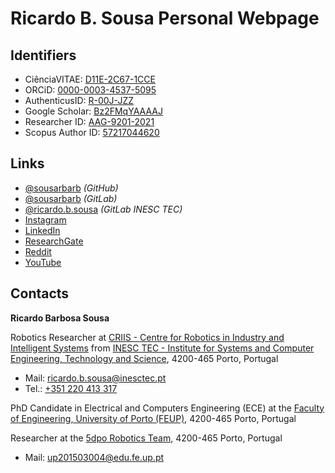 # Ricardo B. Sousa Personal Webpage

## Identifiers

- CiênciaVITAE: [D11E-2C67-1CCE](https://www.cienciavitae.pt/D11E-2C67-1CCE)
- ORCiD: [0000-0003-4537-5095](https://orcid.org/0000-0003-4537-5095)
- AuthenticusID: [R-00J-JZZ](https://www.authenticus.pt/R-00J-JZZ)
- Google Scholar: [Bz2FMqYAAAAJ](https://scholar.google.com/citations?user=Bz2FMqYAAAAJ)
- Researcher ID: [AAG-9201-2021](https://www.webofscience.com/wos/author/record/AAG-9201-2021)
- Scopus Author ID: [57217044620](https://www.scopus.com/authid/detail.uri?authorId=57217044620)

## Links

- [@sousarbarb](https://github.com/sousarbarb) _(GitHub)_
- [@sousarbarb](https://gitlab.com/sousarbarb) _(GitLab)_
- [@ricardo.b.sousa](https://gitlab.inesctec.pt/ricardo.b.sousa)
  _(GitLab INESC TEC)_
- [Instagram](https://www.instagram.com/sousarbarb97/)
- [LinkedIn](https://www.linkedin.com/in/sousa-ricardob/)
- [ResearchGate](https://www.researchgate.net/profile/Ricardo-Sousa-19)
- [Reddit](https://www.reddit.com/user/sousarbarb97)
- [YouTube](https://www.youtube.com/channel/UCXTR8mMlG0VOC_06PKg5KBQ)

## Contacts

**Ricardo Barbosa Sousa**

Robotics Researcher at
[CRIIS - Centre for Robotics in Industry and Intelligent Systems](https://www.inesctec.pt/en/centres/criis/) from
[INESC TEC - Institute for Systems and Computer Engineering, Technology and Science](https://www.inesctec.pt/en/),
4200-465 Porto, Portugal

- Mail: [ricardo.b.sousa@inesctec.pt](mailto:ricardo.b.sousa@inesctec.pt)
- Tel.: [+351 220 413 317](tel:0351220413317)

PhD Candidate in Electrical and Computers Engineering (ECE) at the
[Faculty of Engineering, University of Porto (FEUP)](https://sigarra.up.pt/feup/en/),
4200-465 Porto, Portugal

Researcher at the
[5dpo Robotics Team](https://5dpo.github.io/), 4200-465 Porto, Portugal

- Mail: [up201503004@edu.fe.up.pt](mailto:up201503004@edu.fe.up.pt)
